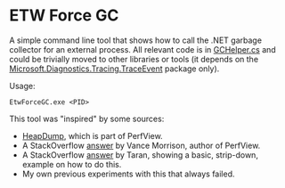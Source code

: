# ETW Force GC

A simple command line tool that shows how to call the .NET garbage collector for an external process. All relevant code is in [GCHelper.cs](EtwForceGC/GCHelper.cs) and could be trivially moved to other libraries or tools (it depends on the [Microsoft.Diagnostics.Tracing.TraceEvent](https://www.nuget.org/packages/Microsoft.Diagnostics.Tracing.TraceEvent/) package only).

Usage:

    EtwForceGC.exe <PID>

This tool was "inspired" by some sources:

- [HeapDump](https://github.com/microsoft/perfview/tree/master/src/HeapDump), which is part of PerfView.
- A StackOverflow [answer](https://stackoverflow.com/a/28844258/21567) by Vance Morrison, author of PerfView.
- A StackOverflow [answer](https://stackoverflow.com/a/62326576/21567) by Taran, showing a basic, strip-down, example on how to do this.
- My own previous experiments with this that always failed.

